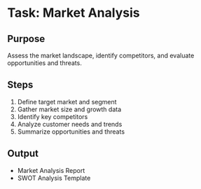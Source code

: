 # Task: Market Analysis

## Purpose
Assess the market landscape, identify competitors, and evaluate opportunities and threats.

## Steps
1. Define target market and segment
2. Gather market size and growth data
3. Identify key competitors
4. Analyze customer needs and trends
5. Summarize opportunities and threats

## Output
- Market Analysis Report
- SWOT Analysis Template
